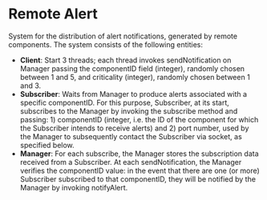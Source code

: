 # Remote Alert
System for the distribution of alert notifications, generated by remote components. The system consists of the following entities:
* **Client**: Start 3 threads; each thread invokes sendNotification on Manager passing the componentID field (integer), randomly chosen between 1 and 5,  and criticality (integer), randomly chosen between 1 and 3.
* **Subscriber**: Waits from Manager to produce alerts associated with a specific componentID. For this purpose, Subscriber, at its start, subscribes to the Manager by invoking the subscribe method  and passing: 1) componentID (integer, i.e. the ID of the component for which the Subscriber intends to receive alerts) and 2) port number, used by the Manager to subsequently contact the Subscriber via socket, as specified below.
* **Manager**: For each subscribe, the Manager stores the subscription data received from a Subscriber. At each sendNotification, the Manager verifies the componentID value: in the event that there are one (or more) Subscriber subscribed to that componentID, they will be notified by the Manager by invoking notifyAlert.
